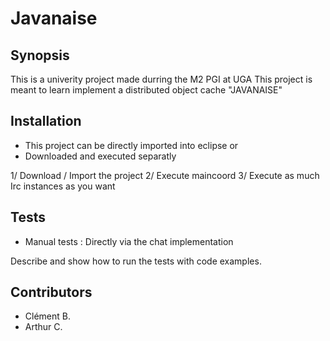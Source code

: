 # Javanaise
## Synopsis

This is a univerity project made durring the M2 PGI at UGA
This project is meant to learn implement a distributed object cache "JAVANAISE"

## Installation

- This project can be directly imported into eclipse
or
- Downloaded and executed separatly

1/ Download / Import the project
2/ Execute maincoord
3/ Execute as much Irc instances as you want

## Tests
- Manual tests :
    Directly via the chat implementation

Describe and show how to run the tests with code examples.

## Contributors

- Clément B.
- Arthur C.
